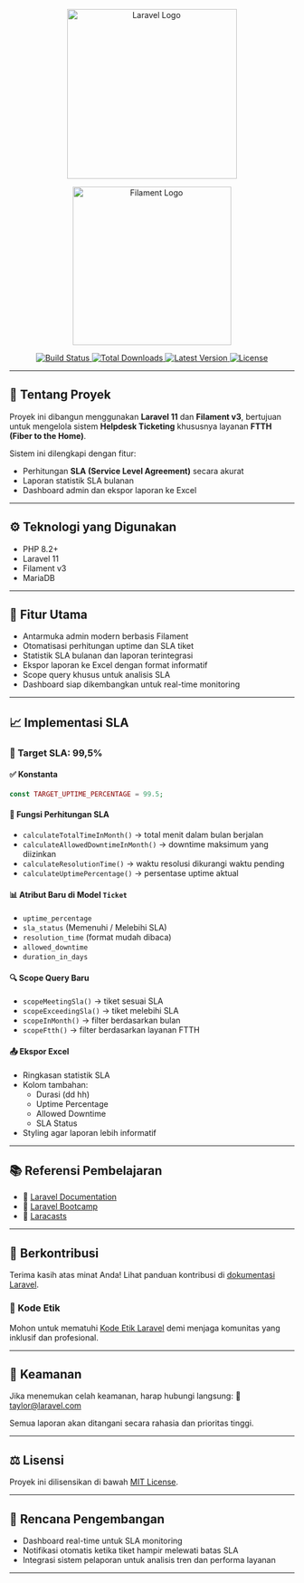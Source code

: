 
<p align="center">
  <a href="https://laravel.com" target="_blank">
    <img src="https://raw.githubusercontent.com/laravel/art/master/logo-lockup/5%20SVG/2%20CMYK/1%20Full%20Color/laravel-logolockup-cmyk-red.svg" width="300" alt="Laravel Logo">
  </a>
</p>

<p align="center">
  <a href="https://filamentphp.com/" target="_blank">
    <img src="https://www.fedrianto.com/content/images/2022/11/131910226-676cb28a-332d-4162-a6a8-136a93d5a70f.png" width="280" alt="Filament Logo">
  </a>
</p>

<p align="center">
  <a href="https://github.com/laravel/framework/actions">
    <img src="https://github.com/laravel/framework/workflows/tests/badge.svg" alt="Build Status">
  </a>
  <a href="https://packagist.org/packages/laravel/framework">
    <img src="https://img.shields.io/packagist/dt/laravel/framework" alt="Total Downloads">
  </a>
  <a href="https://packagist.org/packages/laravel/framework">
    <img src="https://img.shields.io/packagist/v/laravel/framework" alt="Latest Version">
  </a>
  <a href="https://packagist.org/packages/laravel/framework">
    <img src="https://img.shields.io/packagist/l/laravel/framework" alt="License">
  </a>
</p>

---

## 📌 Tentang Proyek

Proyek ini dibangun menggunakan **Laravel 11** dan **Filament v3**, bertujuan untuk mengelola sistem **Helpdesk Ticketing** khususnya layanan **FTTH (Fiber to the Home)**.

Sistem ini dilengkapi dengan fitur:
- Perhitungan **SLA (Service Level Agreement)** secara akurat
- Laporan statistik SLA bulanan
- Dashboard admin dan ekspor laporan ke Excel

---

## ⚙️ Teknologi yang Digunakan

- PHP 8.2+
- Laravel 11
- Filament v3
- MariaDB

---

## 🎯 Fitur Utama

- Antarmuka admin modern berbasis Filament
- Otomatisasi perhitungan uptime dan SLA tiket
- Statistik SLA bulanan dan laporan terintegrasi
- Ekspor laporan ke Excel dengan format informatif
- Scope query khusus untuk analisis SLA
- Dashboard siap dikembangkan untuk real-time monitoring

---

## 📈 Implementasi SLA

### 🎯 Target SLA: 99,5%

#### ✅ Konstanta
```php
const TARGET_UPTIME_PERCENTAGE = 99.5;
```

#### 🧮 Fungsi Perhitungan SLA
- `calculateTotalTimeInMonth()` → total menit dalam bulan berjalan
- `calculateAllowedDowntimeInMonth()` → downtime maksimum yang diizinkan
- `calculateResolutionTime()` → waktu resolusi dikurangi waktu pending
- `calculateUptimePercentage()` → persentase uptime aktual

#### 📊 Atribut Baru di Model `Ticket`
- `uptime_percentage`
- `sla_status` (Memenuhi / Melebihi SLA)
- `resolution_time` (format mudah dibaca)
- `allowed_downtime`
- `duration_in_days`

#### 🔍 Scope Query Baru
- `scopeMeetingSla()` → tiket sesuai SLA
- `scopeExceedingSla()` → tiket melebihi SLA
- `scopeInMonth()` → filter berdasarkan bulan
- `scopeFtth()` → filter berdasarkan layanan FTTH

#### 📤 Ekspor Excel
- Ringkasan statistik SLA
- Kolom tambahan:
  - Durasi (dd hh)
  - Uptime Percentage
  - Allowed Downtime
  - SLA Status
- Styling agar laporan lebih informatif

---

## 📚 Referensi Pembelajaran

- 📖 [Laravel Documentation](https://laravel.com/docs)
- 🚀 [Laravel Bootcamp](https://bootcamp.laravel.com)
- 🎥 [Laracasts](https://laracasts.com)

---

## 🤝 Berkontribusi

Terima kasih atas minat Anda! Lihat panduan kontribusi di [dokumentasi Laravel](https://laravel.com/docs/contributions).

### 🧭 Kode Etik
Mohon untuk mematuhi [Kode Etik Laravel](https://laravel.com/docs/contributions#code-of-conduct) demi menjaga komunitas yang inklusif dan profesional.

---

## 🔐 Keamanan

Jika menemukan celah keamanan, harap hubungi langsung:
📧 [taylor@laravel.com](mailto:taylor@laravel.com)

Semua laporan akan ditangani secara rahasia dan prioritas tinggi.

---

## ⚖️ Lisensi

Proyek ini dilisensikan di bawah [MIT License](https://opensource.org/licenses/MIT).

---

## 🚧 Rencana Pengembangan

- Dashboard real-time untuk SLA monitoring
- Notifikasi otomatis ketika tiket hampir melewati batas SLA
- Integrasi sistem pelaporan untuk analisis tren dan performa layanan

---
